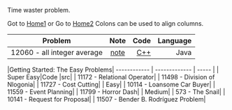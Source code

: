 Time waster problem.

Got to [Home1](https://klmahmood.github.io/hello-world/)
or Go to [Home2](../index.md)
Colons can be used to align columns.

| Problem        |   Note         | Code  | Language |
| ------------- |:-------------:| -----:|-----:|
| 12060 - all integer average| [note](../src/chapter1/chapter2/12060.md)   |[C++](../src/chapter1/chapter2/12060_all_integer_average.cpp)  | Java |



|Getting Started: The Easy Problems|
------------ | ------------- | ----- |
| Super Easy|Code |src|
|  11172 - Relational Operator|
| 11498 - Division of Nlogonia|
|  11727 - Cost Cutting|
| Easy|
|  10114 - Loansome Car Buyer|
|  11559 - Event Planning|
|  11799 - Horror Dash|
| Medium|
|  573 - The Snail|
|  10141 - Request for Proposal|
|  11507 - Bender B. Rodríguez Problem|


<!--
Notes for Me:
Formatted.
Cross-platform
Tested.
-->
    
